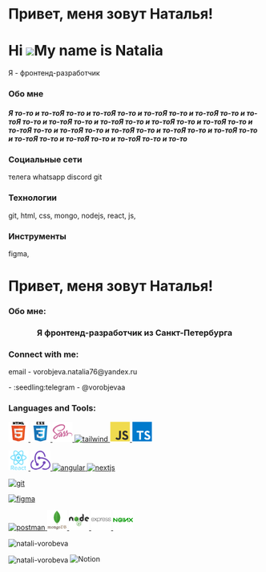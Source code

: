 
# Привет, меня зовут Наталья!
Hi ![](https://user-images.githubusercontent.com/18350557/176309783-0785949b-9127-417c-8b55-ab5a4333674e.gif)My name is Natalia
===============================================================================================================================

Я - фронтенд-разработчик

### Обо мне
##### Я то-то и то-тоЯ то-то и то-тоЯ то-то и то-тоЯ то-то и то-тоЯ то-то и то-тоЯ то-то и то-тоЯ то-то и то-тоЯ то-то и то-тоЯ то-то и то-тоЯ то-то и то-тоЯ то-то и то-тоЯ то-то и то-тоЯ то-то и то-тоЯ то-то и то-тоЯ то-то и то-тоЯ то-то и то-тоЯ то-то и то-тоЯ то-то и то-то


### Социальные сети
телега
whatsapp
discord
git

### Технологии 
git, html, css, mongo, nodejs, 
react, js, 



### Инструменты

figma, 

# Привет, меня зовут Наталья!
### Обо мне:
<h3 align="center">Я фронтенд-разработчик из Санкт-Петербурга</h3>

<!-- <p align="left"> <img src="https://komarev.com/ghpvc/?username=natali-vorobeva&label=Profile%20views&color=0e75b6&style=flat" alt="natali-vorobeva" /> </p> -->

<!-- <p align="left"> <a href="https://github.com/ryo-ma/github-profile-trophy"><img src="https://github-profile-trophy.vercel.app/?username=natali-vorobeva" alt="natali-vorobeva" /></a> </p> -->

<h3 align="left">Connect with me:</h3>
<p align="left">
email - vorobjeva.natalia76@yandex.ru
</p>
<p align="left">
- :seedling:telegram - @vorobjevaa
</p>

<h3 align="left">Languages and Tools:</h3>
<div>
<div>
<p align="left">

</p>
</div>
<div>
<p align="left">
<a href="https://www.w3.org/html/" target="_blank" rel="noreferrer"> <img src="https://raw.githubusercontent.com/devicons/devicon/master/icons/html5/html5-original-wordmark.svg" alt="html5" width="40" height="40"/> </a>
<a href="https://www.w3schools.com/css/" target="_blank" rel="noreferrer"> <img src="https://raw.githubusercontent.com/devicons/devicon/master/icons/css3/css3-original-wordmark.svg" alt="css3" width="40" height="40"/> </a>
<a href="https://sass-lang.com" target="_blank" rel="noreferrer"> <img src="https://raw.githubusercontent.com/devicons/devicon/master/icons/sass/sass-original.svg" alt="sass" width="40" height="40"/> </a> 
<a href="https://tailwindcss.com/" target="_blank" rel="noreferrer"> <img src="https://www.vectorlogo.zone/logos/tailwindcss/tailwindcss-icon.svg" alt="tailwind" width="40" height="40"/> </a> 
<a href="https://developer.mozilla.org/en-US/docs/Web/JavaScript" target="_blank" rel="noreferrer"> <img src="https://raw.githubusercontent.com/devicons/devicon/master/icons/javascript/javascript-original.svg" alt="javascript" width="40" height="40"/> </a>
<a href="https://www.typescriptlang.org/" target="_blank" rel="noreferrer"> <img src="https://raw.githubusercontent.com/devicons/devicon/master/icons/typescript/typescript-original.svg" alt="typescript" width="40" height="40"/> </a>


<a href="https://reactjs.org/" target="_blank" rel="noreferrer"> <img src="https://raw.githubusercontent.com/devicons/devicon/master/icons/react/react-original-wordmark.svg" alt="react" width="40" height="40"/> </a> 
<a href="https://redux.js.org" target="_blank" rel="noreferrer"> <img src="https://raw.githubusercontent.com/devicons/devicon/master/icons/redux/redux-original.svg" alt="redux" width="40" height="40"/> </a> 
<a href="https://angular.io" target="_blank" rel="noreferrer"> <img src="https://angular.io/assets/images/logos/angular/angular.svg" alt="angular" width="40" height="40"/> </a> 
 <a href="https://nextjs.org/" target="_blank" rel="noreferrer"> <img src="https://cdn.worldvectorlogo.com/logos/nextjs-2.svg" alt="nextjs" width="40" height="40"/> </a>
</p>
</div>

<a href="https://git-scm.com/" target="_blank" rel="noreferrer"> <img src="https://www.vectorlogo.zone/logos/git-scm/git-scm-icon.svg" alt="git" width="40" height="40"/> </a>

<a href="https://www.figma.com/" target="_blank" rel="noreferrer"> <img src="https://www.vectorlogo.zone/logos/figma/figma-icon.svg" alt="figma" width="40" height="40"/> </a>

<p align="left">  
<a href="https://postman.com" target="_blank" rel="noreferrer"> <img src="https://www.vectorlogo.zone/logos/getpostman/getpostman-icon.svg" alt="postman" width="40" height="40"/> </a>   
	 <a href="https://www.mongodb.com/" target="_blank" rel="noreferrer"> <img src="https://raw.githubusercontent.com/devicons/devicon/master/icons/mongodb/mongodb-original-wordmark.svg" alt="mongodb" width="40" height="40"/> </a> 	 
	 <a href="https://nodejs.org" target="_blank" rel="noreferrer"> <img src="https://raw.githubusercontent.com/devicons/devicon/master/icons/nodejs/nodejs-original-wordmark.svg" alt="nodejs" width="40" height="40"/> </a> 	  
	 <a href="https://expressjs.com" target="_blank" rel="noreferrer"> <img src="https://raw.githubusercontent.com/devicons/devicon/master/icons/express/express-original-wordmark.svg" alt="express" width="40" height="40"/> </a>
	 <a href="https://www.nginx.com" target="_blank" rel="noreferrer"> <img src="https://raw.githubusercontent.com/devicons/devicon/master/icons/nginx/nginx-original.svg" alt="nginx" width="40" height="40"/> </a> 	 
</p>

</div>
<p ><img align="center" src="https://github-readme-stats.vercel.app/api/top-langs?username=natali-vorobeva&show_icons=true&locale=en&layout=compact" alt="natali-vorobeva" /></p>

<!-- <p>&nbsp;<img align="center" src="https://github-readme-stats.vercel.app/api?username=natali-vorobeva&show_icons=true&locale=en" alt="natali-vorobeva" /></p> -->

<p><img align="center" src="https://github-readme-streak-stats.herokuapp.com/?user=natali-vorobeva&" alt="natali-vorobeva" />
<img src="https://upload.wikimedia.org/wikipedia/commons/e/e9/Notion-logo.svg" title="Notion" alt="Notion" width="40" height="40"/>&nbsp;
</p>



































<!-- <link rel="stylesheet" type="text/css" href="./style.css">
<div>	
		<img src="https://i.pinimg.com/originals/ab/7f/85/ab7f854e1f83760f6becc0a244dc85d3.gif" height="32"/> 
		<span><a href="https://git.io/typing-svg"><img src="https://readme-typing-svg.herokuapp.com?font=Fira+Code&weight=700&size=30&pause=15000&color=000000&multiline=true&random=true&width=435&lines=%D0%AF+%E2%80%92+%D0%9D%D0%B0%D1%82%D0%B0%D0%BB%D1%8C%D1%8F" alt="Typing SVG" /></a></span>
		<h3>
			<a href="https://git.io/typing-svg"><img src="https://readme-typing-svg.herokuapp.com?font=Fira+Code&weight=700&size=30&pause=15000&color=000000&multiline=true&random=true&width=435&lines=%D0%A4%D1%80%D0%BE%D0%BD%D1%82%D0%B5%D0%BD%D0%B4-%D1%80%D0%B0%D0%B7%D1%80%D0%B0%D0%B1%D0%BE%D1%82%D1%87%D0%B8%D0%BA" alt="Typing SVG" /></a>
		</h3>
		<a href="#"><img src="https://readme-typing-svg.herokuapp.com?font=Fira+Code&weight=700&size=16&pause=15000&color=000000&multiline=true&random=true&width=435&lines=%D0%A1%D0%B0%D0%BD%D0%BA%D1%82-%D0%9F%D0%B5%D1%82%D0%B5%D1%80%D0%B1%D1%83%D1%80%D0%B3%2C+%D0%A0%D0%BE%D1%81%D1%81%D0%B8%D1%8F" alt="Typing SVG" /></a>
	</div>
</div> -->



